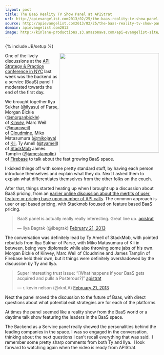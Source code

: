 ```yaml
---
layout: post
title: The BaaS Reality TV Show Panel at APIStrat
url: http://apievangelist.com2013/02/25/the-baas-reality-tv-show-panel-at-apistrat/
source: http://apievangelist.com2013/02/25/the-baas-reality-tv-show-panel-at-apistrat/
domain: apievangelist.com2013
image: http://kinlane-productions.s3.amazonaws.com/api-evangelist-site/blog/apistrat-baas-panel.jpg
---
```

{% include JB/setup %}<p>
     <a href="https://s3.amazonaws.com/kinlane-productions/events/api-strategy-practice-conference/pics/apistrat-baas-panel.jpg" target="_blank"><img src="https://s3.amazonaws.com/kinlane-productions/events/api-strategy-practice-conference/pics/apistrat-baas-panel.jpg"  width="325" align="right" /></a>
</p>
<p>
     One of the lively discussions at the <a href="http://www.apistrategyconference.com/">API Strategy &amp; Practice conference in NYC</a> last week was the backend as a service (BaaS) panel I moderated towards the end of the first day.
</p>
<p>
     We brought together Ilya Sukhar (<a href="https://twitter.com/ilyasu">@ilyasu</a>) of <a href="http://www.parse.com/" target="_blank">Parse</a>, Morgan Bickle (<a href="https://twitter.com/morganbickle">@morganbickle</a>) of <a href="http://www.kinvey.com/" target="_blank">Kinvey</a>, Marc Weil (<a href="https://twitter.com/marcweil">@marcweil</a>) of <a href="https://cloudmine.me/" target="_blank">Cloudmine</a>, Miko Matasumura (<a href="https://twitter.com/mikojava">@mikojava</a>) of <a href="http://kii.com/" target="_blank">Kii</a>, Ty Amell (<a href="https://twitter.com/tyamell">@tyamell</a>) of <a href="https://www.stackmob.com/" target="_blank">StackMob</a> James Tamplin (<a href="https://twitter.com/jamestamplin">@jamestamplin</a>) of <a href="https://www.firebase.com/" target="_blank">Firebase</a> to talk about the fast growing BaaS space.
</p>
<p>
     I kicked things off with some pretty standard stuff, by having each person introduce themselves and explain what they do. Next I asked them to explain what differentiates themselves from the other folks on the couch.
</p>
<p>
     After that, things started heating up when I brought up a discussion about BaaS pricing, from an <a href="/2013/02/07/which-baas-pricing-model-is-better/">earlier online discussion about the mertits of user, feature or pricing base upon number of API calls</a>. The common approach is user or api based pricing, with Stackmob focused on feature based BaaS pricing.
</p>
<div>
     <blockquote class="twitter-tweet">
          <p>
               BaaS panel is actually really really interesting. Great line up. <a href="https://twitter.com/search/%23apistrat">apistrat</a>
          </p>— Ilya Bagrak (@ibagrak) <a href="https://twitter.com/ibagrak/status/304716332983791616">February 21, 2013</a>
     </blockquote>
</div>
<p>
     The conversation was definitely lead by Ty Amell of StackMob, with pointed rebuttals from Ilya Sukhar of Parse, with Miko Matasumura of Kii in between, being very diplomatic while also throwing some jabs of his own. Morgan Bickle of Kinvey, Marc Weil of Cloudmine and James Tamplin of Firebase held their own, but it things were definitely overshadowed by the discussion by Ty and Ilya.
</p>
<div>
     <blockquote class="twitter-tweet c3">
          <p>
               Super interesting trust issue: “[What happens if your BaaS gets acquired and pulls a Posterous?]” <a href="https://twitter.com/search/%23apistrat">apistrat</a>
          </p>— r. kevin nelson (@rknLA) <a href="https://twitter.com/rknLA/status/304721926847340544">February 21, 2013</a>
     </blockquote>
</div>
<p>
     Next the panel moved the discussion to the future of Baas, with direct questions about what potential exit strategies are for each of the platforms.
</p>
<p>
     At times the panel seemed like a reality show from the BaaS world or a daytime talk show featuring the leaders in the BaaS space.
</p>
<p>
     The Backend as a Service panel really showed the personalities behind the leading companies in the space. I was so engaged in the conversation, thinking about the next questions I can't recall everything that was said.  I remember some pretty sharp comments from both Ty and Ilya.  I look forward to watching again when the video is ready from APIStrat.
</p>

